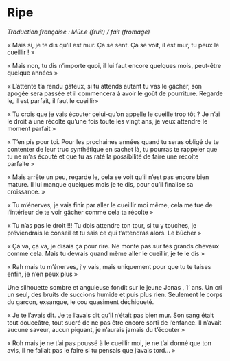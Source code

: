 # Ripe


*Traduction française : Mûr.e (fruit) / fait (fromage)*


« Mais si, je te dis qu’il est mur. Ça se sent. Ça se voit, il est mur, tu peux le cueillir ! »

« Mais non, tu dis n’importe quoi, il lui faut encore quelques mois, peut-être quelque années »

« L’attente t’a rendu gâteux, si tu attends autant tu vas le gâcher, son apogée sera passée et il commencera à avoir le goût de pourriture. Regarde le, il est parfait, il faut le cueillir»

« Tu crois que je vais écouter celui-qu’on appelle le cueille trop tôt ? Je n’ai le droit à une récolte qu’une fois toute les vingt ans, je veux attendre le moment parfait »

« T’en pis pour toi. Pour les prochaines années quand tu seras obligé de te contenter de leur truc synthétique en sachet là, tu pourras te rappeler que tu ne m’as écouté et que tu as raté la possibilité de faire une récolte parfaite »

« Mais arrête un peu, regarde le, cela se voit qu’il n’est pas encore bien mature. Il lui manque quelques mois je te dis, pour qu’il finalise sa croissance. »

« Tu m’énerves, je vais finir par aller le cueillir moi même, cela me tue de l’intérieur de te voir gâcher comme cela ta récolte »

« Tu n’as pas le droit !!! Tu dois attendre ton tour, si tu y touches, je préviendrais le conseil et tu sais ce qui t’attendras alors. Le bûcher »


« Ça va, ça va, je disais ça pour rire. Ne monte pas sur tes grands chevaux comme cela. Mais tu devrais quand même aller le cueillir, je te le dis »

« Rah mais tu m’énerves, j’y vais, mais uniquement pour que tu te taises enfin, je n’en peux plus »


Une silhouette sombre et anguleuse fondit sur le jeune Jonas , 1’ ans. Un cri un seul, des bruits de succions humide et puis plus rien. Seulement le corps du garçon, exsangue, le cou quasiment déchiqueté.


« Je te l’avais dit. Je te l’avais dit qu’il n’était pas bien mur. Son sang était tout douceâtre, tout sucré de ne pas être encore sorti de l’enfance. Il n’avait aucune saveur, aucun piquant, je n’aurais jamais du t’écouter »

« Roh mais je ne t’ai pas poussé à le cueillir moi, je ne t’ai donné que ton avis, il ne fallait pas le faire si tu pensais que j’avais tord... »
